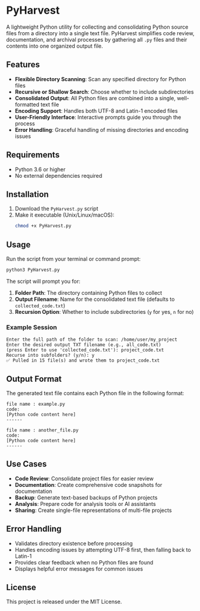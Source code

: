 # PyHarvest

A lightweight Python utility for collecting and consolidating Python source files from a directory into a single text file. PyHarvest simplifies code review, documentation, and archival processes by gathering all `.py` files and their contents into one organized output file.

## Features

- **Flexible Directory Scanning**: Scan any specified directory for Python files
- **Recursive or Shallow Search**: Choose whether to include subdirectories
- **Consolidated Output**: All Python files are combined into a single, well-formatted text file
- **Encoding Support**: Handles both UTF-8 and Latin-1 encoded files
- **User-Friendly Interface**: Interactive prompts guide you through the process
- **Error Handling**: Graceful handling of missing directories and encoding issues

## Requirements

- Python 3.6 or higher
- No external dependencies required

## Installation

1. Download the `PyHarvest.py` script
2. Make it executable (Unix/Linux/macOS):
   ```bash
   chmod +x PyHarvest.py
   ```

## Usage

Run the script from your terminal or command prompt:

```bash
python3 PyHarvest.py
```

The script will prompt you for:

1. **Folder Path**: The directory containing Python files to collect
2. **Output Filename**: Name for the consolidated text file (defaults to `collected_code.txt`)
3. **Recursion Option**: Whether to include subdirectories (`y` for yes, `n` for no)

### Example Session

```
Enter the full path of the folder to scan: /home/user/my_project
Enter the desired output TXT filename (e.g., all_code.txt)
(press Enter to use 'collected_code.txt'): project_code.txt
Recurse into subfolders? (y/n): y
✅ Pulled in 15 file(s) and wrote them to project_code.txt
```

## Output Format

The generated text file contains each Python file in the following format:

```
file name : example.py
code:
[Python code content here]
------

file name : another_file.py
code:
[Python code content here]
------
```

## Use Cases

- **Code Review**: Consolidate project files for easier review
- **Documentation**: Create comprehensive code snapshots for documentation
- **Backup**: Generate text-based backups of Python projects
- **Analysis**: Prepare code for analysis tools or AI assistants
- **Sharing**: Create single-file representations of multi-file projects

## Error Handling

- Validates directory existence before processing
- Handles encoding issues by attempting UTF-8 first, then falling back to Latin-1
- Provides clear feedback when no Python files are found
- Displays helpful error messages for common issues

## License

This project is released under the MIT License.
